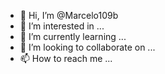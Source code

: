 - 👋 Hi, I’m @Marcelo109b
- 👀 I’m interested in ...
- 🌱 I’m currently learning ...
- 💞️ I’m looking to collaborate on ...
- 📫 How to reach me ...

<!---
Marcelo109b/Marcelo109b is a ✨ special ✨ repository because its `README.md` (this file) appears on your GitHub profile.
You can click the Preview link to take a look at your changes.
--->
